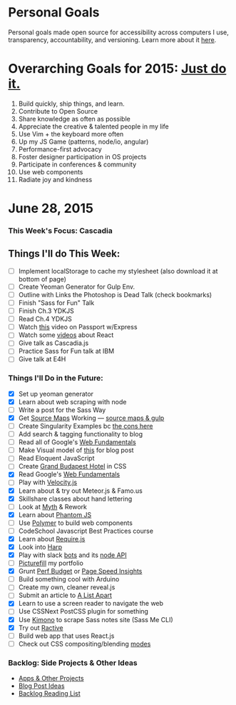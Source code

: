 Personal Goals
==============

Personal goals made open source for accessibility across computers I use, transparency, accountability, and versioning. Learn more about it [here](http://una.github.io/personal-goals-guide/).

# Overarching Goals for 2015: [Just do it.](http://una.github.io/2015-resolutions/)
1. Build quickly, ship things, and learn.
2. Contribute to Open Source
3. Share knowledge as often as possible
4. Appreciate the creative & talented people in my life
5. Use Vim + the keyboard more often
6. Up my JS Game (patterns, node/io, angular)
7. Performance-first advocacy
8. Foster designer participation in OS projects
9. Participate in conferences & community
10. Use web components
11. Radiate joy and kindness

# June 28, 2015

### This Week's Focus: Cascadia

## Things I'll do This Week:
- [ ] Implement localStorage to cache my stylesheet (also download it at bottom of page)
- [ ] Create Yeoman Generator for Gulp Env.
- [ ] Outline with Links the Photoshop is Dead Talk (check bookmarks)
- [ ] Finish "Sass for Fun" Talk
- [ ] Finish Ch.3 YDKJS
- [ ] Read Ch.4 YDKJS
- [ ] Watch [this](https://www.youtube.com/watch?v=twav6O53zIQ) video on Passport w/Express
- [ ] Watch some [videos](https://egghead.io/series/build-your-first-react-js-application) about React
- [ ] Give talk as Cascadia.js
- [ ] Practice Sass for Fun talk at IBM
- [ ] Give talk at E4H

### Things I'll Do in the Future:
- [x] Set up yeoman generator
- [x] Learn about web scraping with node
- [ ] Write a post for the Sass Way
- [x] Get [Source Maps](http://www.sitepoint.com/using-source-maps-debug-sass-chrome/) Working &mdash; [source maps & gulp](https://github.com/floridoo/gulp-sourcemaps)
- [ ] Create Singularity Examples bc [the cons here](http://web-design-weekly.com/2014/04/06/grid-frameworks-sass/)
- [ ] Add search & tagging functionality to blog
- [ ] Read all of Google's [Web Fundamentals](https://developers.google.com/web/fundamentals/)
- [ ] Make Visual model of [this](http://ilikekillnerds.com/2014/07/what-a-front-end-developer-workflow-looks-like-in-20142015/) for blog post
- [ ] Read Eloquent JavaScript
- [ ] Create [Grand Budapest Hotel](https://www.behance.net/gallery/16495771/The-Grand-Budapest-Hotel-Flat) in CSS
- [x] Read Google's [Web Fundamentals](https://developers.google.com/web/fundamentals/)
- [ ] Play with [Velocity.js](http://www.smashingmagazine.com/2014/06/18/faster-ui-animations-with-velocity-js/)
- [x] Learn about & try out Meteor.js & Famo.us
- [x] Skillshare classes about hand lettering
- [ ] Look at [Myth](http://www.myth.io/) & Rework
- [x] Learn about [Phantom JS](http://phantomjs.org/)
- [ ] Use [Polymer](https://www.polymer-project.org/) to build web components
- [ ] CodeSchool Javascript Best Practices course
- [x] Learn about [Require.js](http://requirejs.org/)
- [x] Look into [Harp](http://harpjs.com/)
- [x] Play with slack [bots](https://api.slack.com/bot-users) and its [node API](https://github.com/slackhq/node-slack-client)
- [ ] [Picturefill](http://scottjehl.github.io/picturefill/) my portfolio
- [x] Grunt [Perf Budget](https://www.npmjs.com/package/grunt-perfbudget) or [Page Speed Insights](https://www.npmjs.com/package/psi)
- [ ] Build something cool with Arduino
- [ ] Create my own, cleaner reveal.js
- [ ] Submit an article to [A List Apart](http://alistapart.com/about/contribute)
- [x] Learn to use a screen reader to navigate the web
- [ ] Use CSSNext PostCSS plugin for something
- [x] Use [Kimono](https://www.kimonolabs.com/learn/calling-an-api) to scrape Sass notes site (Sass Me CLI)
- [x] Try out [Ractive](http://ractivejs.org)
- [ ] Build web app that uses React.js
- [ ] Check out CSS compositing/blending [modes](http://www.w3.org/TR/compositing-1/)

### Backlog: Side Projects & Other Ideas
- [Apps & Other Projects](https://github.com/una/personal-goals/blob/master/ideas-and-misc/app-ideas.md)
- [Blog Post Ideas](https://github.com/una/personal-goals/blob/master/ideas-and-misc/blog-ideas.md)
- [Backlog Reading List](https://github.com/una/personal-goals/tree/master/content-list)

